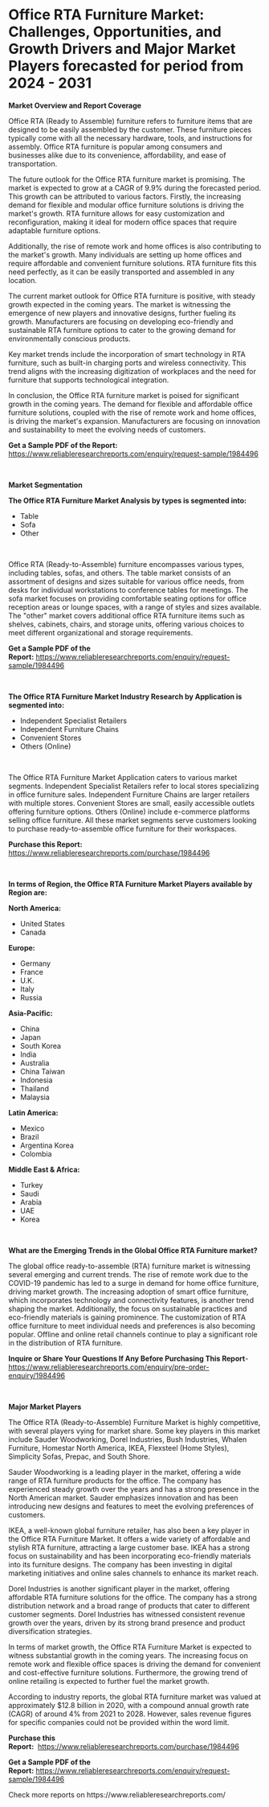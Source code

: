 <p><h1>Office RTA Furniture Market: Challenges, Opportunities, and Growth Drivers and Major Market Players forecasted for period from 2024 - 2031</h1></p><p><strong>Market Overview and Report Coverage</strong></p>
<p><p>Office RTA (Ready to Assemble) furniture refers to furniture items that are designed to be easily assembled by the customer. These furniture pieces typically come with all the necessary hardware, tools, and instructions for assembly. Office RTA furniture is popular among consumers and businesses alike due to its convenience, affordability, and ease of transportation.</p><p>The future outlook for the Office RTA furniture market is promising. The market is expected to grow at a CAGR of 9.9% during the forecasted period. This growth can be attributed to various factors. Firstly, the increasing demand for flexible and modular office furniture solutions is driving the market's growth. RTA furniture allows for easy customization and reconfiguration, making it ideal for modern office spaces that require adaptable furniture options.</p><p>Additionally, the rise of remote work and home offices is also contributing to the market's growth. Many individuals are setting up home offices and require affordable and convenient furniture solutions. RTA furniture fits this need perfectly, as it can be easily transported and assembled in any location.</p><p>The current market outlook for Office RTA furniture is positive, with steady growth expected in the coming years. The market is witnessing the emergence of new players and innovative designs, further fueling its growth. Manufacturers are focusing on developing eco-friendly and sustainable RTA furniture options to cater to the growing demand for environmentally conscious products.</p><p>Key market trends include the incorporation of smart technology in RTA furniture, such as built-in charging ports and wireless connectivity. This trend aligns with the increasing digitization of workplaces and the need for furniture that supports technological integration.</p><p>In conclusion, the Office RTA furniture market is poised for significant growth in the coming years. The demand for flexible and affordable office furniture solutions, coupled with the rise of remote work and home offices, is driving the market's expansion. Manufacturers are focusing on innovation and sustainability to meet the evolving needs of customers.</p></p>
<p><strong>Get a Sample PDF of the Report:</strong> <a href="https://www.reliableresearchreports.com/enquiry/request-sample/1984496">https://www.reliableresearchreports.com/enquiry/request-sample/1984496</a></p>
<p>&nbsp;</p>
<p><strong>Market Segmentation</strong></p>
<p><strong>The Office RTA Furniture Market Analysis by types is segmented into:</strong></p>
<p><ul><li>Table</li><li>Sofa</li><li>Other</li></ul></p>
<p>&nbsp;</p>
<p><p>Office RTA (Ready-to-Assemble) furniture encompasses various types, including tables, sofas, and others. The table market consists of an assortment of designs and sizes suitable for various office needs, from desks for individual workstations to conference tables for meetings. The sofa market focuses on providing comfortable seating options for office reception areas or lounge spaces, with a range of styles and sizes available. The "other" market covers additional office RTA furniture items such as shelves, cabinets, chairs, and storage units, offering various choices to meet different organizational and storage requirements.</p></p>
<p><strong>Get a Sample PDF of the Report:</strong>&nbsp;<a href="https://www.reliableresearchreports.com/enquiry/request-sample/1984496">https://www.reliableresearchreports.com/enquiry/request-sample/1984496</a></p>
<p>&nbsp;</p>
<p><strong>The Office RTA Furniture Market Industry Research by Application is segmented into:</strong></p>
<p><ul><li>Independent Specialist Retailers</li><li>Independent Furniture Chains</li><li>Convenient Stores</li><li>Others (Online)</li></ul></p>
<p>&nbsp;</p>
<p><p>The Office RTA Furniture Market Application caters to various market segments. Independent Specialist Retailers refer to local stores specializing in office furniture sales. Independent Furniture Chains are larger retailers with multiple stores. Convenient Stores are small, easily accessible outlets offering furniture options. Others (Online) include e-commerce platforms selling office furniture. All these market segments serve customers looking to purchase ready-to-assemble office furniture for their workspaces.</p></p>
<p><strong>Purchase this Report:</strong>&nbsp; <a href="https://www.reliableresearchreports.com/purchase/1984496">https://www.reliableresearchreports.com/purchase/1984496</a></p>
<p>&nbsp;</p>
<p><strong>In terms of Region, the Office RTA Furniture Market Players available by Region are:</strong></p>
<p>
    <p> <strong> North America: </strong>
        <ul>
            <li>United States</li>
            <li>Canada</li>
        </ul>
        </p> 
    <p> <strong> Europe: </strong>
        <ul>
            <li>Germany</li>
            <li>France</li>
            <li>U.K.</li>
            <li>Italy</li>
            <li>Russia</li>
        </ul>
        </p> 
    <p> <strong> Asia-Pacific: </strong>
        <ul>
            <li>China</li>
            <li>Japan</li>
            <li>South Korea</li>
            <li>India</li>
            <li>Australia</li>
            <li>China Taiwan</li>
            <li>Indonesia</li>
            <li>Thailand</li>
            <li>Malaysia</li>
        </ul>
        </p> 
    <p> <strong> Latin America: </strong>
        <ul>
            <li>Mexico</li>
            <li>Brazil</li>
            <li>Argentina Korea</li>
            <li>Colombia</li>
        </ul>
        </p> 
    <p> <strong> Middle East & Africa: </strong>
        <ul>
            <li>Turkey</li>
            <li>Saudi</li>
            <li>Arabia</li>
            <li>UAE</li>
            <li>Korea</li>
        </ul>
    </p>
    </p>
<p>&nbsp;</p>
<p><strong>What are the Emerging Trends in the Global Office RTA Furniture market?</strong></p>
<p><p>The global office ready-to-assemble (RTA) furniture market is witnessing several emerging and current trends. The rise of remote work due to the COVID-19 pandemic has led to a surge in demand for home office furniture, driving market growth. The increasing adoption of smart office furniture, which incorporates technology and connectivity features, is another trend shaping the market. Additionally, the focus on sustainable practices and eco-friendly materials is gaining prominence. The customization of RTA office furniture to meet individual needs and preferences is also becoming popular. Offline and online retail channels continue to play a significant role in the distribution of RTA furniture.</p></p>
<p><strong>Inquire or Share Your Questions If Any Before Purchasing This Report</strong>- <a href="https://www.reliableresearchreports.com/enquiry/pre-order-enquiry/1984496">https://www.reliableresearchreports.com/enquiry/pre-order-enquiry/1984496</a></p>
<p>&nbsp;</p>
<p><strong>Major Market Players</strong></p>
<p><p>The Office RTA (Ready-to-Assemble) Furniture Market is highly competitive, with several players vying for market share. Some key players in this market include Sauder Woodworking, Dorel Industries, Bush Industries, Whalen Furniture, Homestar North America, IKEA, Flexsteel (Home Styles), Simplicity Sofas, Prepac, and South Shore.</p><p>Sauder Woodworking is a leading player in the market, offering a wide range of RTA furniture products for the office. The company has experienced steady growth over the years and has a strong presence in the North American market. Sauder emphasizes innovation and has been introducing new designs and features to meet the evolving preferences of customers. </p><p>IKEA, a well-known global furniture retailer, has also been a key player in the Office RTA Furniture Market. It offers a wide variety of affordable and stylish RTA furniture, attracting a large customer base. IKEA has a strong focus on sustainability and has been incorporating eco-friendly materials into its furniture designs. The company has been investing in digital marketing initiatives and online sales channels to enhance its market reach.</p><p>Dorel Industries is another significant player in the market, offering affordable RTA furniture solutions for the office. The company has a strong distribution network and a broad range of products that cater to different customer segments. Dorel Industries has witnessed consistent revenue growth over the years, driven by its strong brand presence and product diversification strategies.</p><p>In terms of market growth, the Office RTA Furniture Market is expected to witness substantial growth in the coming years. The increasing focus on remote work and flexible office spaces is driving the demand for convenient and cost-effective furniture solutions. Furthermore, the growing trend of online retailing is expected to further fuel the market growth.</p><p>According to industry reports, the global RTA furniture market was valued at approximately $12.8 billion in 2020, with a compound annual growth rate (CAGR) of around 4% from 2021 to 2028. However, sales revenue figures for specific companies could not be provided within the word limit.</p></p>
<p><strong>Purchase this Report:</strong>&nbsp;&nbsp;<a href="https://www.reliableresearchreports.com/purchase/1984496">https://www.reliableresearchreports.com/purchase/1984496</a></p>
<p></p>
<p><strong>Get a Sample PDF of the Report:</strong>&nbsp;<a href="https://www.reliableresearchreports.com/enquiry/request-sample/1984496">https://www.reliableresearchreports.com/enquiry/request-sample/1984496</a></p>
<p>Check more reports on https://www.reliableresearchreports.com/</p>